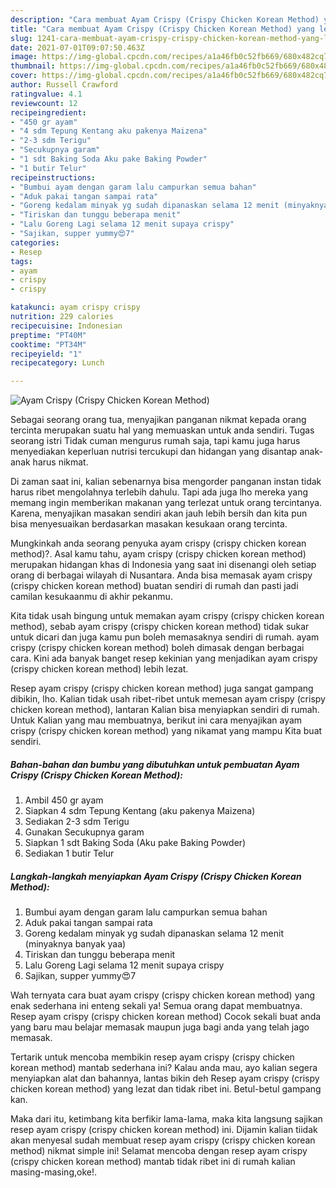 ```yaml
---
description: "Cara membuat Ayam Crispy (Crispy Chicken Korean Method) yang lezat Untuk Jualan"
title: "Cara membuat Ayam Crispy (Crispy Chicken Korean Method) yang lezat Untuk Jualan"
slug: 1241-cara-membuat-ayam-crispy-crispy-chicken-korean-method-yang-lezat-untuk-jualan
date: 2021-07-01T09:07:50.463Z
image: https://img-global.cpcdn.com/recipes/a1a46fb0c52fb669/680x482cq70/ayam-crispy-crispy-chicken-korean-method-foto-resep-utama.jpg
thumbnail: https://img-global.cpcdn.com/recipes/a1a46fb0c52fb669/680x482cq70/ayam-crispy-crispy-chicken-korean-method-foto-resep-utama.jpg
cover: https://img-global.cpcdn.com/recipes/a1a46fb0c52fb669/680x482cq70/ayam-crispy-crispy-chicken-korean-method-foto-resep-utama.jpg
author: Russell Crawford
ratingvalue: 4.1
reviewcount: 12
recipeingredient:
- "450 gr ayam"
- "4 sdm Tepung Kentang aku pakenya Maizena"
- "2-3 sdm Terigu"
- "Secukupnya garam"
- "1 sdt Baking Soda Aku pake Baking Powder"
- "1 butir Telur"
recipeinstructions:
- "Bumbui ayam dengan garam lalu campurkan semua bahan"
- "Aduk pakai tangan sampai rata"
- "Goreng kedalam minyak yg sudah dipanaskan selama 12 menit (minyaknya banyak yaa)"
- "Tiriskan dan tunggu beberapa menit"
- "Lalu Goreng Lagi selama 12 menit supaya crispy"
- "Sajikan, supper yummy😍7"
categories:
- Resep
tags:
- ayam
- crispy
- crispy

katakunci: ayam crispy crispy 
nutrition: 229 calories
recipecuisine: Indonesian
preptime: "PT40M"
cooktime: "PT34M"
recipeyield: "1"
recipecategory: Lunch

---
```



![Ayam Crispy (Crispy Chicken Korean Method)](https://img-global.cpcdn.com/recipes/a1a46fb0c52fb669/680x482cq70/ayam-crispy-crispy-chicken-korean-method-foto-resep-utama.jpg)

Sebagai seorang orang tua, menyajikan panganan nikmat kepada orang tercinta merupakan suatu hal yang memuaskan untuk anda sendiri. Tugas seorang istri Tidak cuman mengurus rumah saja, tapi kamu juga harus menyediakan keperluan nutrisi tercukupi dan hidangan yang disantap anak-anak harus nikmat.

Di zaman  saat ini, kalian sebenarnya bisa mengorder panganan instan tidak harus ribet mengolahnya terlebih dahulu. Tapi ada juga lho mereka yang memang ingin memberikan makanan yang terlezat untuk orang tercintanya. Karena, menyajikan masakan sendiri akan jauh lebih bersih dan kita pun bisa menyesuaikan berdasarkan masakan kesukaan orang tercinta. 



Mungkinkah anda seorang penyuka ayam crispy (crispy chicken korean method)?. Asal kamu tahu, ayam crispy (crispy chicken korean method) merupakan hidangan khas di Indonesia yang saat ini disenangi oleh setiap orang di berbagai wilayah di Nusantara. Anda bisa memasak ayam crispy (crispy chicken korean method) buatan sendiri di rumah dan pasti jadi camilan kesukaanmu di akhir pekanmu.

Kita tidak usah bingung untuk memakan ayam crispy (crispy chicken korean method), sebab ayam crispy (crispy chicken korean method) tidak sukar untuk dicari dan juga kamu pun boleh memasaknya sendiri di rumah. ayam crispy (crispy chicken korean method) boleh dimasak dengan berbagai cara. Kini ada banyak banget resep kekinian yang menjadikan ayam crispy (crispy chicken korean method) lebih lezat.

Resep ayam crispy (crispy chicken korean method) juga sangat gampang dibikin, lho. Kalian tidak usah ribet-ribet untuk memesan ayam crispy (crispy chicken korean method), lantaran Kalian bisa menyiapkan sendiri di rumah. Untuk Kalian yang mau membuatnya, berikut ini cara menyajikan ayam crispy (crispy chicken korean method) yang nikamat yang mampu Kita buat sendiri.

<!--inarticleads1-->

##### Bahan-bahan dan bumbu yang dibutuhkan untuk pembuatan Ayam Crispy (Crispy Chicken Korean Method):

1. Ambil 450 gr ayam
1. Siapkan 4 sdm Tepung Kentang (aku pakenya Maizena)
1. Sediakan 2-3 sdm Terigu
1. Gunakan Secukupnya garam
1. Siapkan 1 sdt Baking Soda (Aku pake Baking Powder)
1. Sediakan 1 butir Telur




<!--inarticleads2-->

##### Langkah-langkah menyiapkan Ayam Crispy (Crispy Chicken Korean Method):

1. Bumbui ayam dengan garam lalu campurkan semua bahan
1. Aduk pakai tangan sampai rata
1. Goreng kedalam minyak yg sudah dipanaskan selama 12 menit (minyaknya banyak yaa)
1. Tiriskan dan tunggu beberapa menit
1. Lalu Goreng Lagi selama 12 menit supaya crispy
1. Sajikan, supper yummy😍7




Wah ternyata cara buat ayam crispy (crispy chicken korean method) yang enak sederhana ini enteng sekali ya! Semua orang dapat membuatnya. Resep ayam crispy (crispy chicken korean method) Cocok sekali buat anda yang baru mau belajar memasak maupun juga bagi anda yang telah jago memasak.

Tertarik untuk mencoba membikin resep ayam crispy (crispy chicken korean method) mantab sederhana ini? Kalau anda mau, ayo kalian segera menyiapkan alat dan bahannya, lantas bikin deh Resep ayam crispy (crispy chicken korean method) yang lezat dan tidak ribet ini. Betul-betul gampang kan. 

Maka dari itu, ketimbang kita berfikir lama-lama, maka kita langsung sajikan resep ayam crispy (crispy chicken korean method) ini. Dijamin kalian tiidak akan menyesal sudah membuat resep ayam crispy (crispy chicken korean method) nikmat simple ini! Selamat mencoba dengan resep ayam crispy (crispy chicken korean method) mantab tidak ribet ini di rumah kalian masing-masing,oke!.

